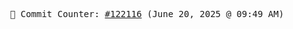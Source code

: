 <p align="center">
    <samp>
        📮 Commit Counter: <a href="https://github.com/Javascript-void0/Javascript-void0/commits/main">#122116</a> (June 20, 2025 @ 09:49 AM)
    </samp>
</p>